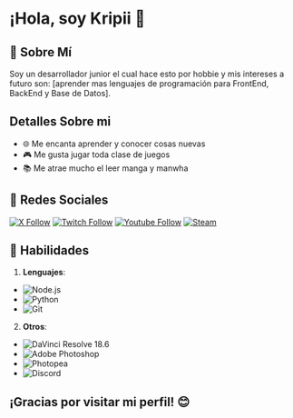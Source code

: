 # ¡Hola, soy **Kripii** 👋

## 🦆 Sobre Mí
Soy un desarrollador junior el cual hace esto por hobbie y mis intereses a futuro son: [aprender mas lenguajes de programación para FrontEnd, BackEnd y  Base de Datos].

## Detalles Sobre mi
- 🌐 Me encanta aprender y conocer cosas nuevas 
- 🎮 Me gusta jugar toda clase de juegos 
- 📚 Me atrae mucho el leer manga y manwha

## 🔰 **Redes Sociales**

 [![X Follow](https://img.shields.io/badge/Twitter-%2334495E?style=for-the-badge&logo=x&labelColor=%23000000)](https://x.com/CreperFantasma)
 [![Twitch Follow](https://img.shields.io/badge/Twitch-%2334495E?style=for-the-badge&logo=twitch&logoColor=%23000000&labelColor=%239146FF)](https://www.twitch.tv/kripii_)
 [![Youtube Follow](https://img.shields.io/badge/Youtube-%2334495E?style=for-the-badge&logo=youtube&labelColor=%23FF0000)](https://www.youtube.com/@Krispo__)
 [![Steam](https://img.shields.io/badge/Steam-%2334495E?style=for-the-badge&logo=steam&logoSize=auto&labelColor=%23000000)](https://steamcommunity.com/id/Kripii_/)





## 💠 **Habilidades**
1. **Lenguajes**:
-  ![Node.js](https://img.shields.io/badge/Node.js-%2334495E?style=for-the-badge&logo=nodedotjs&logoColor=white&logoSize=auto&labelColor=339933)
-  ![Python](https://img.shields.io/badge/Phyton-%2334495E?style=for-the-badge&logo=python&logoColor=white&logoSize=auto&labelColor=3776AB)
-  ![Git](https://img.shields.io/badge/Git-%2334495E?style=for-the-badge&logo=git&logoColor=white&labelColor=F34F29)

2. **Otros**:
-  ![DaVinci Resolve 18.6](https://img.shields.io/badge/DaVinci_Resolve_18.6-%2334495E?style=for-the-badge&logo=davinciresolve&logoColor=white&logoSize=auto&labelColor=1A2C3B)
-  ![Adobe Photoshop](https://img.shields.io/badge/Adobe%20Photoshop-%2334495E?style=for-the-badge&logo=adobephotoshop&logoColor=black&logoSize=auto&labelColor=31A8FF)
-  ![Photopea](https://img.shields.io/badge/Photopea-%2334495E?style=for-the-badge&logo=photopea&logoColor=white&logoSize=auto&labelColor=18A497)
- ![Discord](https://img.shields.io/badge/Discord-%2334495E?style=for-the-badge&logo=discord&logoColor=white&labelColor=%235865F2)



## ¡Gracias por visitar mi perfil! 😊
